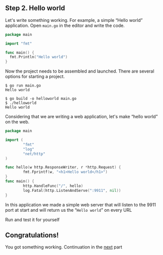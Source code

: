 ## Step 2. Hello world

Let's write something working. For example, a simple “Hello world” application. Open `main.go` in the editor and write the code.

```Go
package main

import "fmt"

func main() {
  fmt.Println("Hello world")
}
```

Now the project needs to be assembled and launched. There are several options for starting a project.
```
$ go run main.go
Hello world
```

```
$ go build -o helloworld main.go
$ ./helloworld
Hello world
```

Considering that we are writing a web application, let's make “hello world” on the web.
```Go
package main

import (
        "fmt"
        "log"
        "net/http"
)

func hello(w http.ResponseWriter, r *http.Request) {
        fmt.Fprintf(w, "<h1>Hello world</h1>")
}
func main() {
        http.HandleFunc("/", hello)
        log.Fatal(http.ListenAndServe(":9911", nil))
}
```
In this application we made a simple web server that will listen to the 9911 port at start and will return us the “`Hello world`” on every URL

Run and test it for yourself

## Congratulations!

You got something working. Continuation in the [next](../step03/README.md) part



